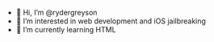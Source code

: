- 👋 Hi, I’m @rydergreyson
- 👀 I’m interested in web development and iOS jailbreaking
- 🌱 I’m currently learning HTML

<!---
rydergreyson/rydergreyson is a ✨ special ✨ repository because its `README.md` (this file) appears on your GitHub profile.
You can click the Preview link to take a look at your changes.
--->
